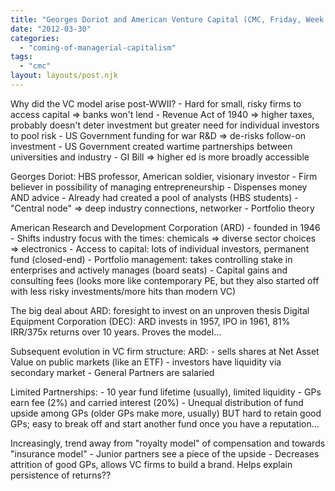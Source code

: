 ```yaml
---
title: "Georges Doriot and American Venture Capital (CMC, Friday, Week 9)"
date: "2012-03-30"
categories: 
  - "coming-of-managerial-capitalism"
tags: 
  - "cmc"
layout: layouts/post.njk
---
```


Why did the VC model arise post-WWII? - Hard for small, risky firms to access capital => banks won't lend - Revenue Act of 1940 => higher taxes, probably doesn't deter investment but greater need for individual investors to pool risk - US Government funding for war R&D => de-risks follow-on investment - US Government created wartime partnerships between universities and industry - GI Bill => higher ed is more broadly accessible

Georges Doriot: HBS professor, American soldier, visionary investor - Firm believer in possibility of managing entrepreneurship - Dispenses money AND advice - Already had created a pool of analysts (HBS students) - "Central node" => deep industry connections, networker - Portfolio theory

American Research and Development Corporation (ARD) - founded in 1946 - Shifts industry focus with the times: chemicals => diverse sector choices => electronics - Access to capital: lots of individual investors, permanent fund (closed-end) - Portfolio management: takes controlling stake in enterprises and actively manages (board seats) - Capital gains and consulting fees (looks more like contemporary PE, but they also started off with less risky investments/more hits than modern VC)

The big deal about ARD: foresight to invest on an unproven thesis Digital Equipment Corporation (DEC): ARD invests in 1957, IPO in 1961, 81% IRR/375x returns over 10 years. Proves the model...

Subsequent evolution in VC firm structure: ARD: - sells shares at Net Asset Value on public markets (like an ETF) - investors have liquidity via secondary market - General Partners are salaried

Limited Partnerships: - 10 year fund lifetime (usually), limited liquidity - GPs earn fee (2%) and carried interest (20%) - Unequal distribution of fund upside among GPs (older GPs make more, usually) BUT hard to retain good GPs; easy to break off and start another fund once you have a reputation...

Increasingly, trend away from "royalty model" of compensation and towards "insurance model" - Junior partners see a piece of the upside - Decreases attrition of good GPs, allows VC firms to build a brand. Helps explain persistence of returns??
